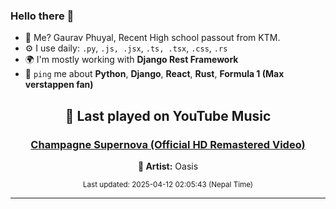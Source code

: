 ### Hello there 👋
- 💨 Me? Gaurav Phuyal, Recent High school passout from KTM.
- ⚙️ I use daily: `.py`, `.js, .jsx`, `.ts, .tsx`, `.css`, `.rs`
- 🌍 I'm mostly working with **Django Rest Framework**
- 💬 `ping` me about **Python**, **Django**, **React**, **Rust**, **Formula 1 (Max verstappen fan)**
<!-- YOUTUBE-MUSIC-START -->
<div align='center'>

## 🎵 Last played on YouTube Music

### [Champagne Supernova (Official HD Remastered Video)](https://www.youtube.com/results?search_query=Oasis%20Champagne%20Supernova%20%28Official%20HD%20Remastered%20Video%29)

**🎤 Artist:** Oasis

<sub>Last updated: 2025-04-12 02:05:43 (Nepal Time)</sub>

</div>

<!-- YOUTUBE-MUSIC-END -->
<hr>

